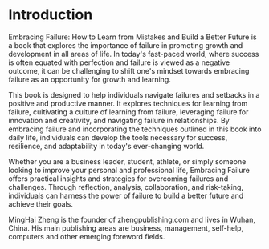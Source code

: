 # Introduction

Embracing Failure: How to Learn from Mistakes and Build a Better Future is a book that explores the importance of failure in promoting growth and development in all areas of life. In today's fast-paced world, where success is often equated with perfection and failure is viewed as a negative outcome, it can be challenging to shift one's mindset towards embracing failure as an opportunity for growth and learning.

This book is designed to help individuals navigate failures and setbacks in a positive and productive manner. It explores techniques for learning from failure, cultivating a culture of learning from failure, leveraging failure for innovation and creativity, and navigating failure in relationships. By embracing failure and incorporating the techniques outlined in this book into daily life, individuals can develop the tools necessary for success, resilience, and adaptability in today's ever-changing world.

Whether you are a business leader, student, athlete, or simply someone looking to improve your personal and professional life, Embracing Failure offers practical insights and strategies for overcoming failures and challenges. Through reflection, analysis, collaboration, and risk-taking, individuals can harness the power of failure to build a better future and achieve their goals.


MingHai Zheng is the founder of zhengpublishing.com and lives in Wuhan, China. His main publishing areas are business, management, self-help, computers and other emerging foreword fields.
